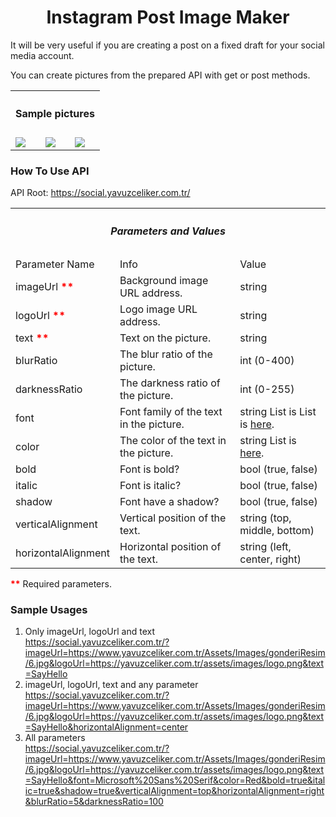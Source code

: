 <center><h1>Instagram Post Image Maker</h1></center>
It will be very useful if you are creating a post on a fixed draft for your social media account. 

You can create pictures from the prepared API with get or post methods.

<table>
<tr>
<th colspan="3"><h4><center>Sample pictures</center></h4></th>
</tr>
<tr>
<td><img src="https://social.yavuzceliker.com.tr/withnetworkimage?imageUrl=https://i.pinimg.com/originals/69/a4/2f/69a42ff7408eeb9d1d501640fc592785.jpg&logoUrl=https://converter.yavuzceliker.com.tr/Assets/Images/logo.png&blurRatio=7&darknessRatio=23&text=Social%20Media%20Post%20Image%20Creator&font=MV%20Boli&color=skyblue&bold=true&italic=false&shadow=true&verticalAlignment=Middle&horizontalAlignment=Center" ></td>
<td><img src="https://social.yavuzceliker.com.tr/withnetworkimage?imageUrl=https://i2.wp.com/bedirhaber.com/wp-content/uploads/2019/08/G%C3%BCzel-bir-resim.jpg?fit=480%2C480&ssl=1&logoUrl=https://converter.yavuzceliker.com.tr/Assets/Images/logo.png&blurRatio=16&darknessRatio=90&text=Social%20Media%20Post%20Image%20Creator%20Sample%20Picture&font=Courier%20New&color=orange&bold=true&italic=false&shadow=true&verticalAlignment=Top&horizontalAlignment=Right" ></td>
<td><img src="https://social.yavuzceliker.com.tr/withnetworkimage?imageUrl=https://www.arthipo.com/artblog/wp-content/uploads/2017/10/akrilik-boya-teknikleri-1080x675.jpg&logoUrl=https://pngimg.com/uploads/github/github_PNG15.png&blurRatio=0&darknessRatio=0&text=Social%20Media%20Post%20Image%20Creator&font=Courier%20New&color=deeppink&bold=true&italic=true&shadow=true&verticalAlignment=Bottom&horizontalAlignment=Center" ></td>
</tr>
</table>

### How To Use API
API Root: https://social.yavuzceliker.com.tr/

<table>
<tr>
<th colspan="3"><h5><center>Parameters and Values</center></h5></th>
</tr>
<tr>
<td>Parameter Name</td>
<td>Info</td>
<td>Value</td>
</tr>
<tr>
<td>imageUrl <b style="color:red;">**</b></td>
<td>Background image URL address.</td>
<td>string</td>
</tr>
<tr>
<td>logoUrl <b style="color:red;">**</b></td>
<td>Logo image URL address.</td>
<td>string</td>
</tr>
<tr>
<td>text <b style="color:red;">**</b></td>
<td>Text on the picture.</td>
<td>string</td>
</tr>
<tr>
<td>blurRatio</td>
<td>The blur ratio of the picture. </td>
<td>int (0-400)</td>
</tr>
<tr>
<td>darknessRatio</td>
<td>The darkness ratio of the picture.</td>
<td>int (0-255)</td>
</tr>
<tr>
<td>font</td>
<td>Font family of the text in the picture.</td>
<td>string List is List is <a href="http://social.yavuzceliker.com.tr/fontList">here</a>.</td>
</tr>
<tr>
<td>color</td>
<td>The color of the text in the picture. </td>
  <td>string List is <a href="http://social.yavuzceliker.com.tr/colorList">here</a>.</td>
<tr>
<td>bold</td>
<td>Font is bold? </td>
<td>bool (true, false)</td>
</tr>
<tr>
<td>italic</td>
<td>Font is italic? </td>
<td>bool (true, false)</td>
</tr>
<tr>
<td>shadow</td>
<td>Font have a shadow?</td>
<td>bool (true, false)</td>
</tr>
<tr>
<td>verticalAlignment</td>
<td>Vertical position of the text. </td>
<td>string (top, middle, bottom)</td>
</tr>
<tr>
<td>horizontalAlignment</td>
<td>Horizontal position of the text. </td>
<td>string (left, center, right)</td>
</tr>
</table>
<b style="color:red;">**</b> Required parameters.

### Sample Usages
1. Only imageUrl, logoUrl and text<br>
https://social.yavuzceliker.com.tr/?imageUrl=https://www.yavuzceliker.com.tr/Assets/Images/gonderiResim/6.jpg&logoUrl=https://yavuzceliker.com.tr/assets/images/logo.png&text=SayHello
2. imageUrl, logoUrl, text and any parameter<br>
https://social.yavuzceliker.com.tr/?imageUrl=https://www.yavuzceliker.com.tr/Assets/Images/gonderiResim/6.jpg&logoUrl=https://yavuzceliker.com.tr/assets/images/logo.png&text=SayHello&horizontalAlignment=center
3. All parameters<br>
https://social.yavuzceliker.com.tr/?imageUrl=https://www.yavuzceliker.com.tr/Assets/Images/gonderiResim/6.jpg&logoUrl=https://yavuzceliker.com.tr/assets/images/logo.png&text=SayHello&font=Microsoft%20Sans%20Serif&color=Red&bold=true&italic=true&shadow=true&verticalAlignment=top&horizontalAlignment=right&blurRatio=5&darknessRatio=100
